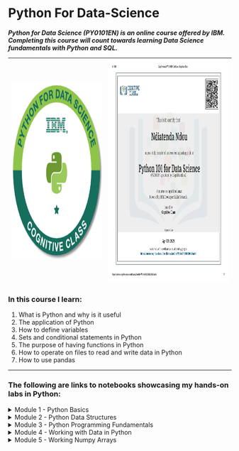 # Python For Data-Science
***Python for Data Science (PY0101EN) is an online course offered by IBM. Completing this course will count towards learning Data Science fundamentals with Python and SQL.***

<img src="Images/python-for-data-science.png" width="980" height="400" /> | <img src="Images/certificate.jpg" width="1300" height="500" />
---------------------------------------------------------------------------|----------------------------
### In this course I learn:
1. What is Python and why is it useful
2. The application of Python 
3. How to define variables
4. Sets and conditional statements in Python
5. The purpose of having functions in Python
6. How to operate on files to read and write data in Python
7. How to use pandas

- - - - 
### The following are links to notebooks showcasing my hands-on labs in Python:
<details>
  <summary>Module 1 - Python Basics</summary>

* Introductory Python Code: 
https://gist.github.com/6e969cb1337af7eca8da6f4b1e44b4b5

* String Operations:
https://gist.github.com/fb25f4353e31cbd799949a6961d50921
</details>

<details>
<summary>Module 2 - Python Data Structures</summary>

* Tuples in Python:
https://gist.github.com/80df1fe07c06663debbc3d251ad7923c

* Lists in Python:
https://gist.github.com/f0b2fabe7fb248b09ac130438eb12a39

* From Lists to Set:
https://gist.github.com/c7e018f22bae7d2ab054dfe68b8cd2b3

* Sets in Python:
https://gist.github.com/08cb1544a1891bb06df3c9128469f25a

* Dictionaries:
https://gist.github.com/5b199bdc9af5e19c9471c4258db4929d
</details>

<details>
<summary>Module 3 - Python Programming Fundamentals</summary>
  
* Introduction to Conditions and Branching:
https://gist.github.com/91288c5282a03108f59e05d310cfe277

* Conditions and Branching:
https://gist.github.com/4a0c5062aefbc130f57f1a941046b1c4

* Introduction to Loops
https://gist.github.com/dc019f75da053c8bc112a8e832685de3

* Loops in Python:
https://gist.github.com/9f1fc083c9519eb6bc4e32126810926c

* Introduction to Functions:
https://gist.github.com/8961a8c1d69d08cdbe089bf0a21d7e1c

* Functions in Python:
https://gist.github.com/fd344de74fb0e48ca1575b74a12d1373

* Introduction to Objects and Classes:
https://gist.github.com/21f652d7ebb238802451d152b12b16e8

* Objects and Classes in Python:
https://gist.github.com/0f23f926b2f1d2be9037ae6d58e2c874

* Exception Handling:
https://gist.github.com/02569e7f8e1f1df98264205c9670f2a0


</details>

<details>
<summary>Module 4 - Working with Data in Python</summary>

* Reading Files in Python:
https://gist.github.com/e20bd1140e898b090422018eef91f4c6

* Write and Save Files in Python:
https://gist.github.com/e126b6bea57b4a28b5680c87288f63e9

* Get to Know a Pandas Array 1:
https://gist.github.com/5739b9c052f985b6048f8b814d8d4afb


* Get to Know a Pandas Array 2:
https://gist.github.com/74f577dd424f4745b1ad3189af3b1091

* Loading and Viewing Data:
https://gist.github.com/67fff30229390e23104365d1c2d6e251

* API - Watson Speech to Text Translator:
https://gist.github.com/9112411e9dad03c63b784241cb6f7e6c

</details>

<details>
<summary>Module 5 - Working Numpy Arrays</summary>
  
* Introduction to 1D Numpy Array:
https://gist.github.com/30c0d7f36cc8002eecd4878895429d1d

* 1D Numpy in Python:
https://gist.github.com/75545a54b7c876baae06bc3a8ae89e49

* Get to Know 2D Numpy Array:
https://gist.github.com/256d87d4cabf737bfced834ef675fb45

* 2D Numpy in Python:
https://gist.github.com/af6bd45c0cd216f3d8eeba56f7b845c1

* HTTP and Requests:
https://gist.github.com/7c5e1ecbe49dad9122c56f12630706b8


</details>
